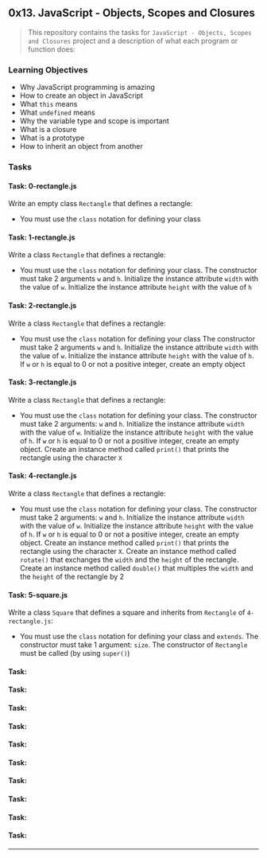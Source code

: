 ## 0x13. JavaScript - Objects, Scopes and Closures

> This repository contains the tasks for `JavaScript - Objects, Scopes and Closures` project and a description of what each program or function does:

### Learning Objectives

* Why JavaScript programming is amazing
* How to create an object in JavaScript
* What `this` means
* What `undefined` means
* Why the variable type and scope is important
* What is a closure
* What is a prototype
* How to inherit an object from another

### Tasks

#### Task: 0-rectangle.js
Write an empty class `Rectangle` that defines a rectangle:
* You must use the `class` notation for defining your class

#### Task: 1-rectangle.js
Write a class `Rectangle` that defines a rectangle:
* You must use the `class` notation for defining your class. The constructor must take 2 arguments `w` and `h`. Initialize the instance attribute `width` with the value of `w`. Initialize the instance attribute `height` with the value of `h`

#### Task: 2-rectangle.js
Write a class `Rectangle` that defines a rectangle:
* You must use the `class` notation for defining your class
The constructor must take 2 arguments `w` and `h`. Initialize the instance attribute `width` with the value of `w`. Initialize the instance attribute `height` with the value of `h`. If `w` or `h` is equal to 0 or not a positive integer, create an empty object

#### Task: 3-rectangle.js
Write a class `Rectangle` that defines a rectangle:
* You must use the `class` notation for defining your class. The constructor must take 2 arguments: `w` and `h`. Initialize the instance attribute `width` with the value of `w`. Initialize the instance attribute `height` with the value of `h`. If `w` or `h` is equal to 0 or not a positive integer, create an empty object. Create an instance method called `print()` that prints the rectangle using the character `X`

#### Task: 4-rectangle.js
Write a class `Rectangle` that defines a rectangle:
* You must use the `class` notation for defining your class. The constructor must take 2 arguments: `w` and `h`. Initialize the instance attribute `width` with the value of `w`. Initialize the instance attribute `height` with the value of `h`. If `w` or `h` is equal to 0 or not a positive integer, create an empty object. Create an instance method called `print()` that prints the rectangle using the character `X`. Create an instance method called `rotate()` that exchanges the `width` and the `height` of the rectangle. Create an instance method called `double()` that multiples the `width` and the `height` of the rectangle by 2

#### Task: 5-square.js
Write a class `Square` that defines a square and inherits from `Rectangle` of `4-rectangle.js`:
* You must use the `class` notation for defining your class and `extends`. The constructor must take 1 argument: `size`. The constructor of `Rectangle` must be called (by using `super()`)

#### Task: 


#### Task: 


#### Task: 


#### Task: 


#### Task: 


#### Task: 


#### Task: 


#### Task: 


#### Task: 


#### Task: 







___

